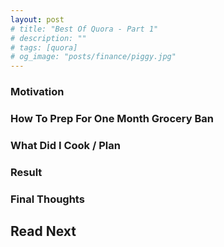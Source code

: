 ```yaml
---
layout: post
# title: "Best Of Quora - Part 1"
# description: ""
# tags: [quora]
# og_image: "posts/finance/piggy.jpg"
---
```


<!-- {% include image.html path="posts/finance/piggy.jpg" path-detail="posts/finance/piggy.jpg" alt="Make Passive Income" %} -->


<!-- reference : https://financialmechanic.com/konmari-with-a-twist-when-sparking-joy-doesnt-work/ -->

### Motivation

### How To Prep For One Month Grocery Ban

### What Did I Cook / Plan

### Result

### Final Thoughts


<!-- https://www.reddit.com/r/EntrepreneurRideAlong/comments/dxcu12/we_spoke_to_25_female_entrepreneurs_and_founders -->

















## Read Next

<!-- [How to make passive income? More importantly - WHY?](http://ngninja.com/posts/how-to-make-passive-income) -->